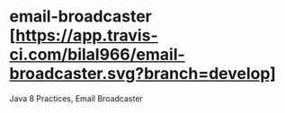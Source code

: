 # email-broadcaster [https://app.travis-ci.com/bilal966/email-broadcaster.svg?branch=develop]
Java 8 Practices, Email Broadcaster
